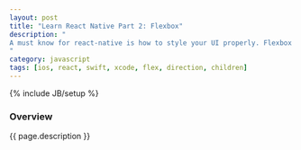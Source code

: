 ```yaml
---
layout: post
title: "Learn React Native Part 2: Flexbox"
description: "
A must know for react-native is how to style your UI properly. Flexbox helps a lot and makes things much easier! I will be updating this post in the future but for now there's [this post](http://moduscreate.com/aligning-children-using-flexbox-in-react-native/) by [Crysfel Villa](http://moduscreate.com/author/crysfel/) which is amazing!
"
category: javascript
tags: [ios, react, swift, xcode, flex, direction, children]
---
```

{% include JB/setup %}

<!-- Overview -->
<h3>Overview</h3>

{{ page.description }}
